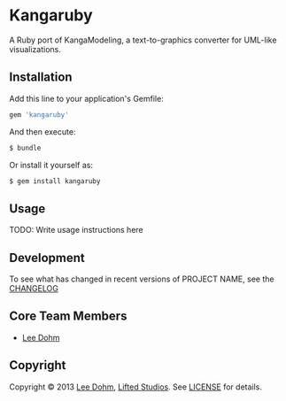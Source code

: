 # Kangaruby

A Ruby port of KangaModeling, a text-to-graphics converter for UML-like visualizations.

## Installation

Add this line to your application's Gemfile:

```ruby
gem 'kangaruby'
```

And then execute:

```bash
$ bundle
```

Or install it yourself as:

```bash
$ gem install kangaruby
```

## Usage

TODO: Write usage instructions here

## Development

To see what has changed in recent versions of PROJECT NAME, see the [CHANGELOG](CHANGELOG.md)

## Core Team Members

* [Lee Dohm](https://github.com/lee-dohm)

## Copyright

Copyright © 2013 [Lee Dohm](https://github.com/lee-dohm), [Lifted Studios](https://github.com/lifted-studios).  See [LICENSE](LICENSE.md) for details.
